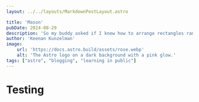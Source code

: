 ```yaml
---
layout: ../../layouts/MarkdownPostLayout.astro

title: 'Mason'
pubDate: 2024-08-29
description: 'So my buddy asked if I knew how to arrange rectangles randomly and I thought it would be easy. That was dumb.'
author: 'Keenan Kunzelman'
image:
    url: 'https://docs.astro.build/assets/rose.webp'
    alt: 'The Astro logo on a dark background with a pink glow.'
tags: ["astro", "blogging", "learning in public"]
---
```

# Testing

